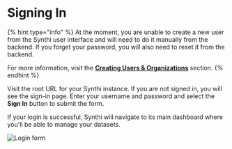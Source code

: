 # Signing In

{% hint type="info" %}
At the moment, you are unable to create a new user from the Synthi user interface and will need to do it manually from the backend. If you forget your password, you will also need to reset it from the backend.

For more information, visit the **[Creating Users & Organizations](/sections/CreatingUsersAndOrganizations.md)** section.
{% endhint %}

Visit the root URL for your Synthi instance. If you are not signed in, you will see the sign-in page. Enter your username and password and select the **Sign In** button to submit the form.

If your login is successful, Synthi will navigate to its main dashboard where you'll be able to manage your datasets.

![Login form](/images/login-form.png) 